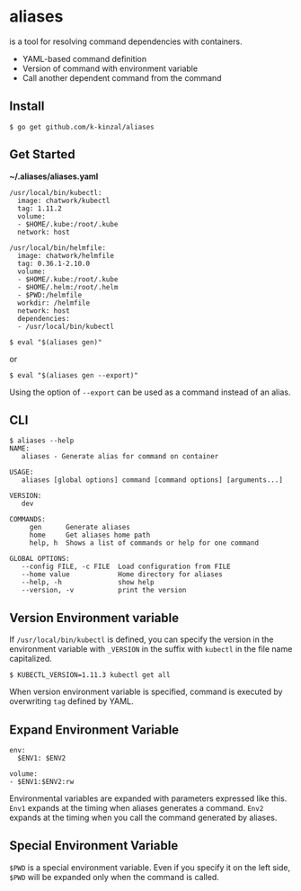 # aliases

 is a tool for resolving command dependencies with containers.

* YAML-based command definition
* Version of command with environment variable
* Call another dependent command from the command

## Install

```
$ go get github.com/k-kinzal/aliases
```

## Get Started

**~/.aliases/aliases.yaml**

```
/usr/local/bin/kubectl:
  image: chatwork/kubectl
  tag: 1.11.2
  volume:
  - $HOME/.kube:/root/.kube
  network: host

/usr/local/bin/helmfile:
  image: chatwork/helmfile
  tag: 0.36.1-2.10.0
  volume:
  - $HOME/.kube:/root/.kube
  - $HOME/.helm:/root/.helm
  - $PWD:/helmfile
  workdir: /helmfile
  network: host
  dependencies:
  - /usr/local/bin/kubectl
```

```
$ eval "$(aliases gen)"
```

or 

```
$ eval "$(aliases gen --export)"
```


Using the option of `--export` can be used as a command instead of an alias.

## CLI

```
$ aliases --help
NAME:
   aliases - Generate alias for command on container

USAGE:
   aliases [global options] command [command options] [arguments...]

VERSION:
   dev

COMMANDS:
     gen      Generate aliases
     home     Get aliases home path
     help, h  Shows a list of commands or help for one command

GLOBAL OPTIONS:
   --config FILE, -c FILE  Load configuration from FILE
   --home value            Home directory for aliases
   --help, -h              show help
   --version, -v           print the version
```

## Version Environment variable

If `/usr/local/bin/kubectl` is defined, you can specify the version in the environment variable with `_VERSION` in the suffix with `kubectl` in the file name capitalized.

```
$ KUBECTL_VERSION=1.11.3 kubectl get all
```

When version environment variable is specified, command is executed by overwriting `tag` defined by YAML.


## Expand Environment Variable

```
env:
  $ENV1: $ENV2
```

```
volume:
- $ENV1:$ENV2:rw
```


Environmental variables are expanded with parameters expressed like this.
`Env1` expands at the timing when aliases generates a command.
`Env2` expands at the timing when you call the command generated by aliases.

## Special Environment Variable

`$PWD` is a special environment variable.
Even if you specify it on the left side, `$PWD` will be expanded only when the command is called.
